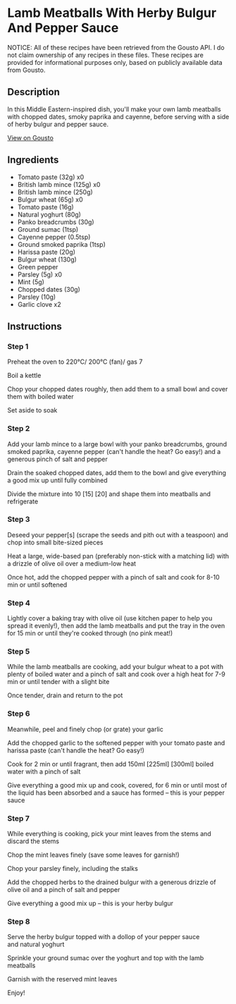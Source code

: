 # Lamb Meatballs With Herby Bulgur And Pepper Sauce

NOTICE: All of these recipes have been retrieved from the Gousto API. I do not claim ownership of any recipes in these files. These recipes are provided for informational purposes only, based on publicly available data from Gousto.

## Description

In this Middle Eastern-inspired dish, you'll make your own lamb meatballs with chopped dates, smoky paprika and cayenne, before serving with a side of herby bulgur and pepper sauce.

[View on Gousto](https://www.gousto.co.uk/recipes/cookbook/lamb-meatballs-with-bulgur-hot-red-pepper-sauce)

## Ingredients

- Tomato paste (32g) x0
- British lamb mince (125g) x0
- British lamb mince (250g)
- Bulgur wheat (65g) x0
- Tomato paste (16g)
- Natural yoghurt (80g)
- Panko breadcrumbs (30g)
- Ground sumac (1tsp)
- Cayenne pepper (0.5tsp)
- Ground smoked paprika (1tsp)
- Harissa paste (20g)
- Bulgur wheat (130g)
- Green pepper
- Parsley (5g) x0
- Mint (5g)
- Chopped dates (30g)
- Parsley (10g)
- Garlic clove x2

## Instructions


### Step 1

Preheat the oven to 220°C/ 200°C (fan)/ gas 7

Boil a kettle

Chop your chopped dates roughly, then add them to a small bowl and cover them with boiled water

Set aside to soak


### Step 2

Add your lamb mince to a large bowl with your panko breadcrumbs, ground smoked paprika, cayenne pepper (can't handle the heat? Go easy!) and a generous pinch of salt and pepper

Drain the soaked chopped dates, add them to the bowl and give everything a good mix up until fully combined

Divide the mixture into 10 <span class="text-purple">[15]</span> <span class="text-danger">[20]</span> and shape them into meatballs and refrigerate


### Step 3

Deseed your pepper[s] (scrape the seeds and pith out with a teaspoon) and chop into small bite-sized pieces

Heat a large, wide-based pan (preferably non-stick with a matching lid) with a drizzle of olive oil over a medium-low heat

Once hot, add the chopped pepper with a pinch of salt and cook for 8-10 min or until softened


### Step 4

Lightly cover a baking tray with olive oil (use kitchen paper to help you spread it evenly!), then add the lamb meatballs and put the tray in the oven for 15 min or until they're cooked through (no pink meat!)


### Step 5

While the lamb meatballs are cooking, add your bulgur wheat to a pot with plenty of boiled water and a pinch of salt and cook over a high heat for 7-9 min or until tender with a slight bite

Once tender, drain and return to the pot


### Step 6

Meanwhile, peel and finely chop (or grate) your garlic

Add the chopped garlic to the softened pepper with your tomato paste and harissa paste (can't handle the heat? Go easy!)

Cook for 2 min or until fragrant, then add 150ml<span class="text-purple"> [225ml]</span> <span class="text-danger">[300ml]</span> boiled water with a pinch of salt

Give everything a good mix up and cook, covered, for 6 min or until most of the liquid has been absorbed and a sauce has formed – this is your pepper sauce


### Step 7

While everything is cooking, pick your mint leaves from the stems and discard the stems

Chop the mint leaves finely (save some leaves for garnish!)

Chop your parsley finely, including the stalks

Add the chopped herbs to the drained bulgur with a generous drizzle of olive oil and a pinch of salt and pepper

Give everything a good mix up – this is your herby bulgur

### Step 8

Serve the herby bulgur topped with a dollop of your pepper sauce and natural yoghurt

Sprinkle your ground sumac over the yoghurt and top with the lamb meatballs

Garnish with the reserved mint leaves

Enjoy!


